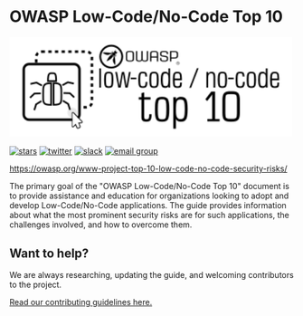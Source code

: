 # OWASP Low-Code/No-Code Top 10

<a href="https://owasp.org/www-project-top-10-low-code-no-code-security-risks/"><img src="assets/images/owasp-lcnc-top10-logo.png" alt="OWASP Low-Code/No-Code Top 10" width="500"/></a>

[![stars](https://img.shields.io/github/stars/OWASP/www-project-top-10-low-code-no-code-security-risks?icon=github&style=social)](https://github.com/OWASP/www-project-top-10-low-code-no-code-security-risks)
[![twitter](https://img.shields.io/twitter/follow/OWASPNoCode?icon=twitter&style=social&label=Follow)](https://twitter.com/intent/follow?screen_name=OWASPNoCode)
[![slack](https://img.shields.io/badge/slack-nocode-purple?logo=slack)](https://owasp.slack.com/archives/C02C6RU6G10)
[![email group](https://img.shields.io/badge/group-nocode-red?logo=Gmail)](https://groups.google.com/g/owasp-no-code-low-code)

https://owasp.org/www-project-top-10-low-code-no-code-security-risks/

The primary goal of the "OWASP Low-Code/No-Code Top 10" document is to provide assistance and education for organizations looking to adopt and develop Low-Code/No-Code applications. The guide provides information about what the most prominent security risks are for such applications, the challenges involved, and how to overcome them.

## Want to help? 

We are always researching, updating the guide, and welcoming contributors to the project.

[Read our contributing guidelines here.](CONTRIBUTING.md)

